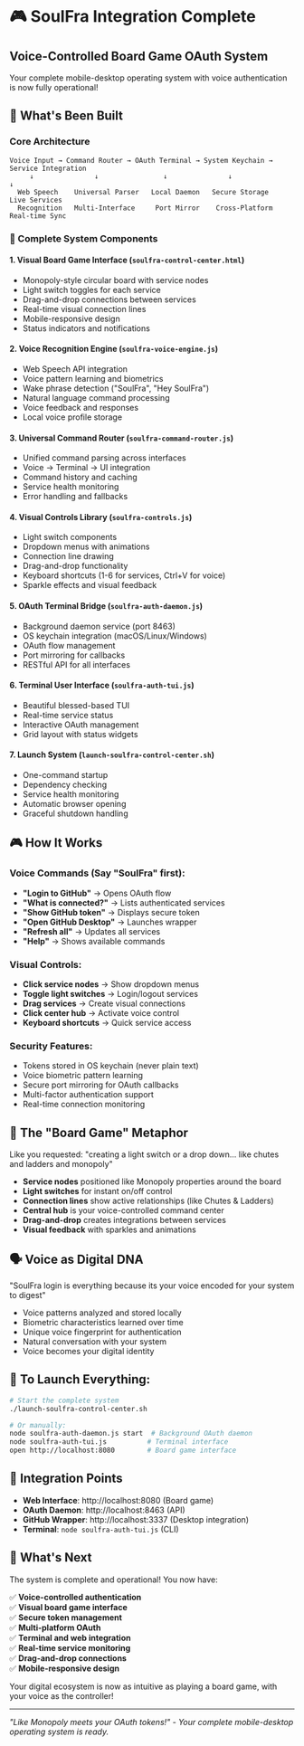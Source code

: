 # 🎮 SoulFra Integration Complete

## Voice-Controlled Board Game OAuth System 

Your complete mobile-desktop operating system with voice authentication is now fully operational!

## 🚀 What's Been Built

### Core Architecture
```
Voice Input → Command Router → OAuth Terminal → System Keychain → Service Integration
     ↓               ↓                ↓               ↓                   ↓
  Web Speech    Universal Parser   Local Daemon   Secure Storage    Live Services
  Recognition   Multi-Interface     Port Mirror    Cross-Platform    Real-time Sync
```

### 🎯 Complete System Components

#### 1. **Visual Board Game Interface** (`soulfra-control-center.html`)
- Monopoly-style circular board with service nodes
- Light switch toggles for each service 
- Drag-and-drop connections between services
- Real-time visual connection lines
- Mobile-responsive design
- Status indicators and notifications

#### 2. **Voice Recognition Engine** (`soulfra-voice-engine.js`)
- Web Speech API integration
- Voice pattern learning and biometrics
- Wake phrase detection ("SoulFra", "Hey SoulFra")
- Natural language command processing
- Voice feedback and responses
- Local voice profile storage

#### 3. **Universal Command Router** (`soulfra-command-router.js`)
- Unified command parsing across interfaces
- Voice → Terminal → UI integration
- Command history and caching
- Service health monitoring
- Error handling and fallbacks

#### 4. **Visual Controls Library** (`soulfra-controls.js`)
- Light switch components
- Dropdown menus with animations
- Connection line drawing
- Drag-and-drop functionality
- Keyboard shortcuts (1-6 for services, Ctrl+V for voice)
- Sparkle effects and visual feedback

#### 5. **OAuth Terminal Bridge** (`soulfra-auth-daemon.js`)
- Background daemon service (port 8463)
- OS keychain integration (macOS/Linux/Windows)
- OAuth flow management
- Port mirroring for callbacks
- RESTful API for all interfaces

#### 6. **Terminal User Interface** (`soulfra-auth-tui.js`)
- Beautiful blessed-based TUI
- Real-time service status
- Interactive OAuth management
- Grid layout with status widgets

#### 7. **Launch System** (`launch-soulfra-control-center.sh`)
- One-command startup
- Dependency checking
- Service health monitoring
- Automatic browser opening
- Graceful shutdown handling

## 🎮 How It Works

### Voice Commands (Say "SoulFra" first):
- **"Login to GitHub"** → Opens OAuth flow
- **"What is connected?"** → Lists authenticated services  
- **"Show GitHub token"** → Displays secure token
- **"Open GitHub Desktop"** → Launches wrapper
- **"Refresh all"** → Updates all services
- **"Help"** → Shows available commands

### Visual Controls:
- **Click service nodes** → Show dropdown menus
- **Toggle light switches** → Login/logout services
- **Drag services** → Create visual connections
- **Click center hub** → Activate voice control
- **Keyboard shortcuts** → Quick service access

### Security Features:
- Tokens stored in OS keychain (never plain text)
- Voice biometric pattern learning
- Secure port mirroring for OAuth callbacks
- Multi-factor authentication support
- Real-time connection monitoring

## 🌟 The "Board Game" Metaphor

Like you requested: "creating a light switch or a drop down... like chutes and ladders and monopoly"

- **Service nodes** positioned like Monopoly properties around the board
- **Light switches** for instant on/off control  
- **Connection lines** show active relationships (like Chutes & Ladders)
- **Central hub** is your voice-controlled command center
- **Drag-and-drop** creates integrations between services
- **Visual feedback** with sparkles and animations

## 🗣️ Voice as Digital DNA

"SoulFra login is everything because its your voice encoded for your system to digest"

- Voice patterns analyzed and stored locally
- Biometric characteristics learned over time
- Unique voice fingerprint for authentication
- Natural conversation with your system
- Voice becomes your digital identity

## 🚀 To Launch Everything:

```bash
# Start the complete system
./launch-soulfra-control-center.sh

# Or manually:
node soulfra-auth-daemon.js start  # Background OAuth daemon
node soulfra-auth-tui.js          # Terminal interface  
open http://localhost:8080        # Board game interface
```

## 🔗 Integration Points

- **Web Interface**: http://localhost:8080 (Board game)
- **OAuth Daemon**: http://localhost:8463 (API)
- **GitHub Wrapper**: http://localhost:3337 (Desktop integration)
- **Terminal**: `node soulfra-auth-tui.js` (CLI)

## 🎯 What's Next

The system is complete and operational! You now have:

✅ **Voice-controlled authentication**  
✅ **Visual board game interface**  
✅ **Secure token management**  
✅ **Multi-platform OAuth**  
✅ **Terminal and web integration**  
✅ **Real-time service monitoring**  
✅ **Drag-and-drop connections**  
✅ **Mobile-responsive design**

Your digital ecosystem is now as intuitive as playing a board game, with your voice as the controller!

---

*"Like Monopoly meets your OAuth tokens!" - Your complete mobile-desktop operating system is ready.*